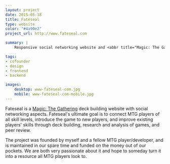 ```yaml
---
layout: project
date: 2015-05-18
title: Fateseal
type: website
color: "#4a90e2"
project_url: http://www.fateseal.com

summary: |
    Responsive social networking website and <abbr title="Magic: The Gathering">MTG</abbr> deck building tool

tags:
- cofounder
- design
- frontend
- backend

images:
    desktop: www-fateseal-com.jpg
    mobile: www-fateseal-com-mobile.jpg
---
```


Fateseal is a [Magic: The Gathering](http://en.wikipedia.org/wiki/Magic:_The_Gathering) deck building website with social networking aspects. Fateseal's ultimate goal is to connect MTG players of all skill levels, introduce the game to new players, and improve existing players' skills through deck building, research and analysis of games, and peer review.

The project was founded by myself and a fellow MTG player/developer, and is maintained in our spare time and funded on the money out of our pockets. We are both very passionate about it and hope to someday turn it into a resource all MTG players look to.
